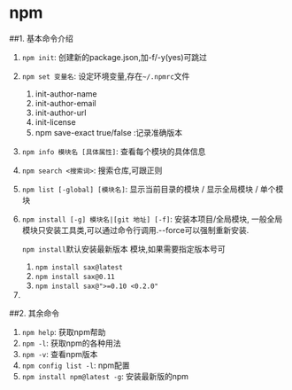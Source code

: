 # npm

##1. 基本命令介绍

1. `npm init`: 创建新的package.json,加-f/-y(yes)可跳过
2. `npm set 变量名`: 设定环境变量,存在`~/.npmrc`文件
     
     1. init-author-name
     2. init-author-email
     3. init-author-url
     4. init-license
     5. npm save-exact true/false :记录准确版本
3. `npm info 模块名 [具体属性]`: 查看每个模块的具体信息 
4. `npm search <搜索词>`: 搜索仓库,可跟正则
5. `npm list [-global] [模块名]`: 显示当前目录的模块 / 显示全局模块 / 单个模块
6. `npm install [-g] 模块名|[git 地址] [-f]`: 安装本项目/全局模块, 一般全局模块只安装工具类,可以通过命令行调用.--force可以强制重新安装.

    `npm install`默认安装最新版本 模块,如果需要指定版本号可
    1. `npm install sax@latest`
    2. `npm install sax@0.11`
    3. `npm install sax@">=0.10 <0.2.0"`
7. 


##2. 其余命令

1. `npm help`: 获取npm帮助
2. `npm -l`: 获取npm的各种用法
3. `npm -v`: 查看npm版本
4. `npm config list -l`: npm配置
5. `npm install npm@latest -g`: 安装最新版的npm